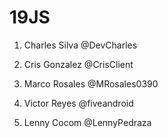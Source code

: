 # 19JS

1. Charles Silva @DevCharles

2. Cris Gonzalez @CrisClient
3. Marco Rosales @MRosales0390
4. Victor Reyes @fiveandroid
5. Lenny Cocom @LennyPedraza



